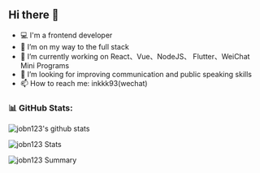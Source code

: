 
## Hi there 👋

* 💻 I'm a frontend developer
* 💪 I’m on my way to the full stack
* 🔭 I’m currently working on React、Vue、NodeJS、 Flutter、WeiChat Mini Programs
* 🤔 I’m looking for improving communication and public speaking skills
* 📫 How to reach me: inkkk93(wechat)


### 📊 GitHub Stats:
![jobn123's github stats](https://github-readme-stats.vercel.app/api?username=jobn123&theme=radical&show_icons=true&count_private=true)

![jobn123 Stats](https://github-profile-summary-cards.vercel.app/api/cards/repos-per-language?username=jobn123&theme=monokai)

![jobn123 Summary](https://github-profile-summary-cards.vercel.app/api/cards/profile-details?username=jobn123&theme=monokai)
<!-- ![jobn123 Stats](https://github-profile-summary-cards.vercel.app/api/cards/most-commit-language?username=jobn123&theme=solarized_dark) -->
